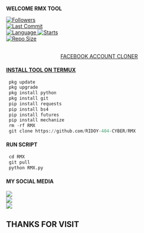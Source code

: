 

____WELCOME RMX TOOL____

<a href="https://github.com/RIDOY-404-CYBER/followers">
<img title="Followers" src="https://img.shields.io/github/followers/RIDOY-404-CYBER?label=Followers&color=green&style=flat-square"></a>

<br>
  <a href="https://github.com/Sarfraz-Ssb/termux-style/stargazers/">
  <a href="https://github.com/Sarfraz-Ssb/SSB-">
    <img alt="Last Commit" src="https://img.shields.io/github/last-commit/RIDOY-404-CYBER/RMX.svg"/>
  </a>
<br>
  <a href="https://github.com/RIDOY-404-CYBER/RMX">
    <img alt="Language" src="https://img.shields.io/github/languages/count/RIDOY-404-CYBER/RMX.svg"/>
  </a>
  <a href="https://github.com/RIDOY-404-CYBER/RMX">
    <img alt="Starts" src="https://img.shields.io/github/stars/RIDOY-404-CYBER/RMX.svg"/>
  </a>
<br>
<a href="https://github.com/RIDOY-404-CYBER/RMX-">
    <img alt="Repo Size" src="https://img.shields.io/github/repo-size/RIDOY-404-CYBER/RMX.svg"/>
  </a>
<br>
<a href="https://github.com/RIDOY-404-CYBER/RMX">

</div>

</div>

</br>
<p align="center">
      FACEBOOK ACCOUNT CLONER
</p>

#### INSTALL TOOL ON TERMUX
```python
 pkg update
 pkg upgrade
 pkg install python
 pkg install git
 pip install requests
 pip install bs4
 pip install futures
 pip install mechanize
 rm -rf RMX
 git clone https://github.com/RIDOY-404-CYBER/RMX
```
#### RUN SCRIPT
```python
 cd RMX
 git pull
 python RMX.py
```


#### MY SOCIAL MEDIA

[![](https://img.shields.io/badge/Github-black?logo=Github&logoColor=red&labelColor=black)](https://github.com/RIDOY-404-CYBER) <br>
[![](https://img.shields.io/badge/Facebook-black?logo=Facebook&logoColor=red&labelColor=blue)](https://www.facebook.com/adriyan.ridoy8) <br>
[![](https://img.shields.io/badge/Facebook-black?logo=Facebook&logoColor=yellow&labelColor=red)](https://facebook.com/groups/770617227293870/) <br>

<h2> THANKS FOR VISIT <h2\>
